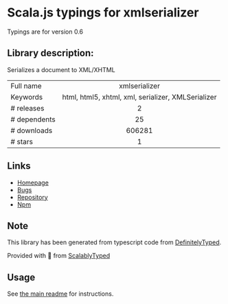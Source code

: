 
# Scala.js typings for xmlserializer

Typings are for version 0.6

## Library description:
Serializes a document to XML/XHTML

|                    |                 |
| ------------------ | :-------------: |
| Full name          | xmlserializer |
| Keywords           | html, html5, xhtml, xml, serializer, XMLSerializer |
| # releases         | 2 |
| # dependents       | 25 |
| # downloads        | 606281 |
| # stars            | 1 |

## Links
- [Homepage](https://github.com/cburgmer/xmlserializer#readme)
- [Bugs](https://github.com/cburgmer/xmlserializer/issues)
- [Repository](https://github.com/cburgmer/xmlserializer)
- [Npm](https://www.npmjs.com/package/xmlserializer)
    


## Note
This library has been generated from typescript code from [DefinitelyTyped](https://definitelytyped.org).

Provided with :purple_heart: from [ScalablyTyped](https://github.com/oyvindberg/ScalablyTyped)

## Usage
See [the main readme](../../readme.md) for instructions.


